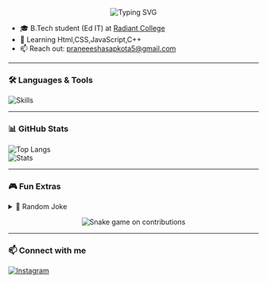 <p align="center">
  <img src="https://readme-typing-svg.demolab.com?font=Fira+Code&size=30&pause=1000&color=F700FF&center=true&vCenter=true&width=435&lines=👋+Hello%2C+I'm+Praneesha" alt="Typing SVG" />
</p>

- 🎓 B.Tech student (Ed IT) at [Radiant College](https://radiantcollege.edu.np/) 
- 🌱 Learning Html,CSS,JavaScript,C++
- 📫 Reach out: praneeeshasapkota5@gmail.com

---

### 🛠️ Languages & Tools  
![Skills](https://skillicons.dev/icons?i=c,cpp,html,css,javascript)

---

### 📊 GitHub Stats  
![Top Langs](https://github-readme-stats.vercel.app/api/top-langs/?username=praneeshaaaa&theme=tokyonight&layout=compact)  
![Stats](https://github-readme-stats.vercel.app/api?username=praneeshaaaa&show_icons=true&theme=tokyonight)

---

### 🎮 Fun Extras  
<details>
  <summary>🤖 Random Joke</summary>
  <p align="center">
    ![Jokes](https://readme-jokes.vercel.app/api?theme=light)
  </p>
</details>

<p align="center">
  <img src="https://github.com/praneeshaaaa/praneeshaaaa/blob/main/snake.svg" alt="Snake game on contributions"/>
</p>

---

### 📫 Connect with me  
[![Instagram](https://img.shields.io/badge/Instagram-%23E1306C.svg?&logo=instagram)](https://www.instagram.com/_praneeshasapkota_/?hl=en#)  
